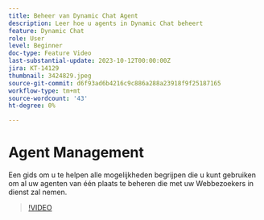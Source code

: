 ```yaml
---
title: Beheer van Dynamic Chat Agent
description: Leer hoe u agents in Dynamic Chat beheert
feature: Dynamic Chat
role: User
level: Beginner
doc-type: Feature Video
last-substantial-update: 2023-10-12T00:00:00Z
jira: KT-14129
thumbnail: 3424829.jpeg
source-git-commit: d6f93ad6b4216c9c886a288a23918f9f25187165
workflow-type: tm+mt
source-wordcount: '43'
ht-degree: 0%

---
```



# Agent Management

Een gids om u te helpen alle mogelijkheden begrijpen die u kunt gebruiken om al uw agenten van één plaats te beheren die met uw Webbezoekers in dienst zal nemen.


>[!VIDEO](https://video.tv.adobe.com/v/3424829/?learn=on)
